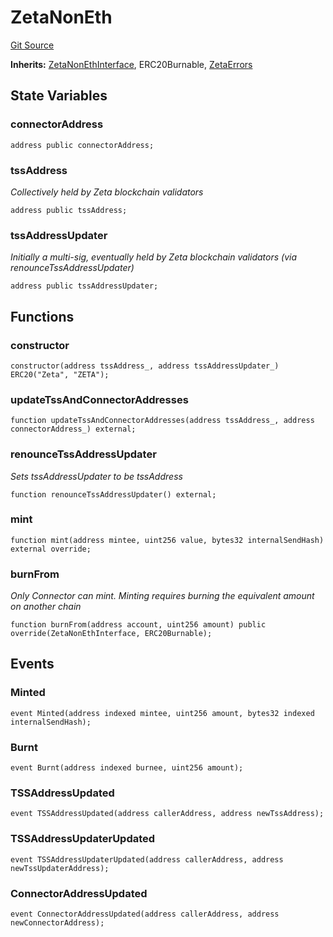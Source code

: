 # ZetaNonEth
[Git Source](https://github.com/zeta-chain/protocol-contracts/blob/main/v2/v2/v2/v2/v2/v2/v2/v2/v2/v2/v2/v2/v2/v2/v2/v2/v2/v2/contracts/evm/legacy/Zeta.non-eth.sol)

**Inherits:**
[ZetaNonEthInterface](/contracts/evm/legacy/IZetaNonEthInterface.sol/interface.ZetaNonEthInterface.md), ERC20Burnable, [ZetaErrors](/contracts/evm/legacy/ZetaErrors.sol/interface.ZetaErrors.md)


## State Variables
### connectorAddress

```solidity
address public connectorAddress;
```


### tssAddress
*Collectively held by Zeta blockchain validators*


```solidity
address public tssAddress;
```


### tssAddressUpdater
*Initially a multi-sig, eventually held by Zeta blockchain validators (via renounceTssAddressUpdater)*


```solidity
address public tssAddressUpdater;
```


## Functions
### constructor


```solidity
constructor(address tssAddress_, address tssAddressUpdater_) ERC20("Zeta", "ZETA");
```

### updateTssAndConnectorAddresses


```solidity
function updateTssAndConnectorAddresses(address tssAddress_, address connectorAddress_) external;
```

### renounceTssAddressUpdater

*Sets tssAddressUpdater to be tssAddress*


```solidity
function renounceTssAddressUpdater() external;
```

### mint


```solidity
function mint(address mintee, uint256 value, bytes32 internalSendHash) external override;
```

### burnFrom

*Only Connector can mint. Minting requires burning the equivalent amount on another chain*


```solidity
function burnFrom(address account, uint256 amount) public override(ZetaNonEthInterface, ERC20Burnable);
```

## Events
### Minted

```solidity
event Minted(address indexed mintee, uint256 amount, bytes32 indexed internalSendHash);
```

### Burnt

```solidity
event Burnt(address indexed burnee, uint256 amount);
```

### TSSAddressUpdated

```solidity
event TSSAddressUpdated(address callerAddress, address newTssAddress);
```

### TSSAddressUpdaterUpdated

```solidity
event TSSAddressUpdaterUpdated(address callerAddress, address newTssUpdaterAddress);
```

### ConnectorAddressUpdated

```solidity
event ConnectorAddressUpdated(address callerAddress, address newConnectorAddress);
```

